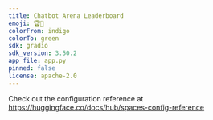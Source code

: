```yaml
---
title: Chatbot Arena Leaderboard
emoji: 🏆🤖
colorFrom: indigo
colorTo: green
sdk: gradio
sdk_version: 3.50.2
app_file: app.py
pinned: false
license: apache-2.0
---
```


Check out the configuration reference at https://huggingface.co/docs/hub/spaces-config-reference